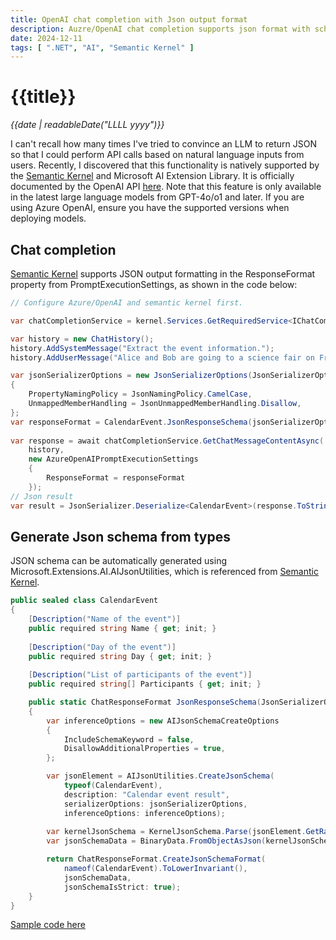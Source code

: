 ```yaml
---
title: OpenAI chat completion with Json output format
description: Auzre/OpenAI chat completion supports json format with schema.
date: 2024-12-11
tags: [ ".NET", "AI", "Semantic Kernel" ]
---
```


# {{title}}

*{{date | readableDate("LLLL yyyy")}}*

I can't recall how many times I've tried to convince an LLM to return JSON so that I could perform API calls based on natural language inputs from users. Recently, I discovered that this functionality is natively supported by the  [Semantic Kernel](https://github.com/microsoft/semantic-kernel) and Microsoft AI Extension Library. It is officially documented by the OpenAI API [here](https://platform.openai.com/docs/guides/structured-outputs). Note that this feature is only available in the latest large language models from GPT-4o/o1 and later. If you are using Azure OpenAI, ensure you have the supported versions when deploying models.

## Chat completion
[Semantic Kernel](https://github.com/microsoft/semantic-kernel) supports JSON output formatting in the ResponseFormat property from PromptExecutionSettings, as shown in the code below:

```csharp
// Configure Azure/OpenAI and semantic kernel first.

var chatCompletionService = kernel.Services.GetRequiredService<IChatCompletionService>();

var history = new ChatHistory();
history.AddSystemMessage("Extract the event information.");
history.AddUserMessage("Alice and Bob are going to a science fair on Friday.");

var jsonSerializerOptions = new JsonSerializerOptions(JsonSerializerOptions.Default)
{
    PropertyNamingPolicy = JsonNamingPolicy.CamelCase,
    UnmappedMemberHandling = JsonUnmappedMemberHandling.Disallow,
};
var responseFormat = CalendarEvent.JsonResponseSchema(jsonSerializerOptions);
        
var response = await chatCompletionService.GetChatMessageContentAsync(
    history, 
    new AzureOpenAIPromptExecutionSettings
    {
        ResponseFormat = responseFormat 
    });
// Json result    
var result = JsonSerializer.Deserialize<CalendarEvent>(response.ToString(), jsonSerializerOptions);

```

## Generate Json schema from types
JSON schema can be automatically generated using Microsoft.Extensions.AI.AIJsonUtilities, which is referenced from [Semantic Kernel](https://github.com/microsoft/semantic-kernel).

```csharp
public sealed class CalendarEvent
{
    [Description("Name of the event")]
    public required string Name { get; init; }
    
    [Description("Day of the event")]
    public required string Day { get; init; }
    
    [Description("List of participants of the event")]
    public required string[] Participants { get; init; }

    public static ChatResponseFormat JsonResponseSchema(JsonSerializerOptions? jsonSerializerOptions = default)
    {
        var inferenceOptions = new AIJsonSchemaCreateOptions
        {
            IncludeSchemaKeyword = false,
            DisallowAdditionalProperties = true,
        };

        var jsonElement = AIJsonUtilities.CreateJsonSchema(
            typeof(CalendarEvent),
            description: "Calendar event result",
            serializerOptions: jsonSerializerOptions,
            inferenceOptions: inferenceOptions);
        
        var kernelJsonSchema = KernelJsonSchema.Parse(jsonElement.GetRawText());
        var jsonSchemaData = BinaryData.FromObjectAsJson(kernelJsonSchema, jsonSerializerOptions);

        return ChatResponseFormat.CreateJsonSchemaFormat(
            nameof(CalendarEvent).ToLowerInvariant(),
            jsonSchemaData,
            jsonSchemaIsStrict: true);
    }
}
```

[Sample code here](https://github.com/StormHub/stormhub/tree/main/resources/2024-12-19/ConsoleApp)

